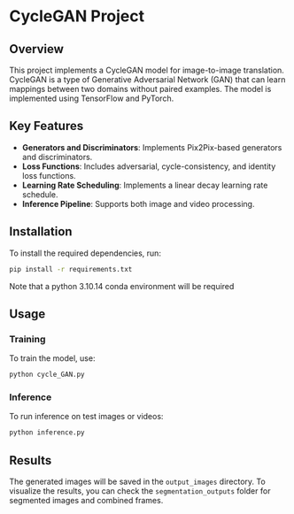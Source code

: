 
# CycleGAN Project

## Overview

This project implements a CycleGAN model for image-to-image translation. CycleGAN is a type of Generative Adversarial Network (GAN) that can learn mappings between two domains without paired examples. The model is implemented using TensorFlow and PyTorch.

## Key Features

- **Generators and Discriminators**: Implements Pix2Pix-based generators and discriminators.
- **Loss Functions**: Includes adversarial, cycle-consistency, and identity loss functions.
- **Learning Rate Scheduling**: Implements a linear decay learning rate schedule.
- **Inference Pipeline**: Supports both image and video processing.


## Installation

To install the required dependencies, run:

```bash
pip install -r requirements.txt
```
Note that a python 3.10.14 conda environment will be required 
## Usage

### Training

To train the model, use:

```bash
python cycle_GAN.py
```

### Inference

To run inference on test images or videos:

```bash
python inference.py
```

## Results

The generated images will be saved in the `output_images` directory. To visualize the results, you can check the `segmentation_outputs` folder for segmented images and combined frames.

